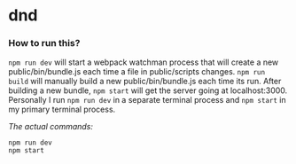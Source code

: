 # dnd

### How to run this?
`npm run dev` will start a webpack watchman process that will create a new public/bin/bundle.js each time a file in public/scripts changes.  `npm run build` will manually build a new public/bin/bundle.js each time its run.  After building a new bundle, `npm start` will get the server going at localhost:3000.  Personally I run `npm run dev` in a separate terminal process and `npm start` in my primary terminal process.

*The actual commands:*
```
npm run dev
npm start
```

